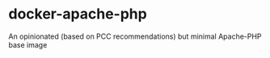 docker-apache-php
=================

An opinionated (based on PCC recommendations) but minimal Apache-PHP base image
